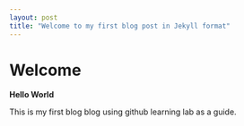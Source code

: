 ```yaml
---
layout: post
title: "Welcome to my first blog post in Jekyll format"
---
```

# Welcome

**Hello World**

This is my first blog blog using github learning lab as a guide.
